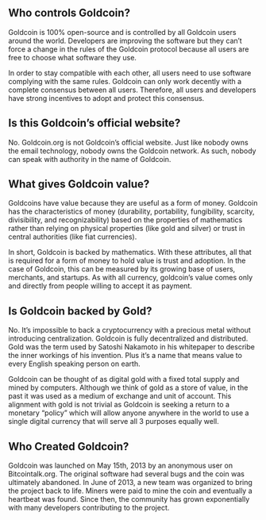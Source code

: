 ## Who controls Goldcoin?

Goldcoin is 100% open-source and is controlled by all Goldcoin users around the world. Developers are improving the software but they can’t force a change in the rules of the Goldcoin protocol because all users are free to choose what software they use.

In order to stay compatible with each other, all users need to use software complying with the same rules. Goldcoin can only work decently with a complete consensus between all users. Therefore, all users and developers have strong incentives to adopt and protect this consensus.

## Is this Goldcoin’s official website?

No. Goldcoin.org is not Goldcoin’s official website. Just like nobody owns the email technology, nobody owns the Goldcoin network. As such, nobody can speak with authority in the name of Goldcoin.

## What gives Goldcoin value?

Goldcoins have value because they are useful as a form of money. Goldcoin has the characteristics of money (durability, portability, fungibility, scarcity, divisibility, and recognizability) based on the properties of mathematics rather than relying on physical properties (like gold and silver) or trust in central authorities (like fiat currencies).

In short, Goldcoin is backed by mathematics. With these attributes, all that is required for a form of money to hold value is trust and adoption. In the case of Goldcoin, this can be measured by its growing base of users, merchants, and startups. As with all currency, goldcoin’s value comes only and directly from people willing to accept it as payment.

## Is Goldcoin backed by Gold?

No. It’s impossible to back a cryptocurrency with a precious metal without introducing centralization. Goldcoin is fully decentralized and distributed. Gold was the term used by Satoshi Nakamoto in his whitepaper to describe the inner workings of his invention. Plus it’s a name that means value to every English speaking person on earth.

Goldcoin can be thought of as digital gold with a fixed total supply and mined by computers. Although we think of gold as a store of value, in the past it was used as a medium of exchange and unit of account. This alignment with gold is not trivial as Goldcoin is seeking a return to a monetary “policy” which will allow anyone anywhere in the world to use a single digital currency that will serve all 3 purposes equally well.

## Who Created Goldcoin?

Goldcoin was launched on May 15th, 2013 by an anonymous user on Bitcointalk.org. The original software had several bugs and the coin was ultimately abandoned. In June of 2013, a new team was organized to bring the project back to life. Miners were paid to mine the coin and eventually a heartbeat was found. Since then, the community has grown exponentially with many developers contributing to the project.
